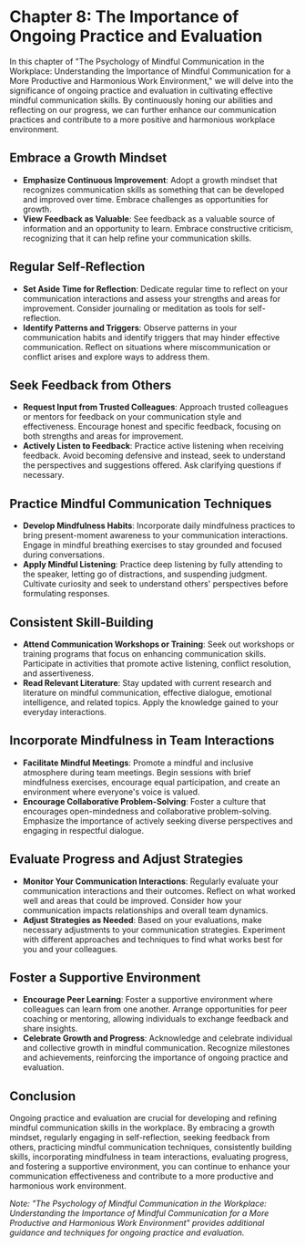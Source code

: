 Chapter 8: The Importance of Ongoing Practice and Evaluation
============================================================

In this chapter of "The Psychology of Mindful Communication in the Workplace: Understanding the Importance of Mindful Communication for a More Productive and Harmonious Work Environment," we will delve into the significance of ongoing practice and evaluation in cultivating effective mindful communication skills. By continuously honing our abilities and reflecting on our progress, we can further enhance our communication practices and contribute to a more positive and harmonious workplace environment.

Embrace a Growth Mindset
------------------------

* **Emphasize Continuous Improvement**: Adopt a growth mindset that recognizes communication skills as something that can be developed and improved over time. Embrace challenges as opportunities for growth.
* **View Feedback as Valuable**: See feedback as a valuable source of information and an opportunity to learn. Embrace constructive criticism, recognizing that it can help refine your communication skills.

Regular Self-Reflection
-----------------------

* **Set Aside Time for Reflection**: Dedicate regular time to reflect on your communication interactions and assess your strengths and areas for improvement. Consider journaling or meditation as tools for self-reflection.
* **Identify Patterns and Triggers**: Observe patterns in your communication habits and identify triggers that may hinder effective communication. Reflect on situations where miscommunication or conflict arises and explore ways to address them.

Seek Feedback from Others
-------------------------

* **Request Input from Trusted Colleagues**: Approach trusted colleagues or mentors for feedback on your communication style and effectiveness. Encourage honest and specific feedback, focusing on both strengths and areas for improvement.
* **Actively Listen to Feedback**: Practice active listening when receiving feedback. Avoid becoming defensive and instead, seek to understand the perspectives and suggestions offered. Ask clarifying questions if necessary.

Practice Mindful Communication Techniques
-----------------------------------------

* **Develop Mindfulness Habits**: Incorporate daily mindfulness practices to bring present-moment awareness to your communication interactions. Engage in mindful breathing exercises to stay grounded and focused during conversations.
* **Apply Mindful Listening**: Practice deep listening by fully attending to the speaker, letting go of distractions, and suspending judgment. Cultivate curiosity and seek to understand others' perspectives before formulating responses.

Consistent Skill-Building
-------------------------

* **Attend Communication Workshops or Training**: Seek out workshops or training programs that focus on enhancing communication skills. Participate in activities that promote active listening, conflict resolution, and assertiveness.
* **Read Relevant Literature**: Stay updated with current research and literature on mindful communication, effective dialogue, emotional intelligence, and related topics. Apply the knowledge gained to your everyday interactions.

Incorporate Mindfulness in Team Interactions
--------------------------------------------

* **Facilitate Mindful Meetings**: Promote a mindful and inclusive atmosphere during team meetings. Begin sessions with brief mindfulness exercises, encourage equal participation, and create an environment where everyone's voice is valued.
* **Encourage Collaborative Problem-Solving**: Foster a culture that encourages open-mindedness and collaborative problem-solving. Emphasize the importance of actively seeking diverse perspectives and engaging in respectful dialogue.

Evaluate Progress and Adjust Strategies
---------------------------------------

* **Monitor Your Communication Interactions**: Regularly evaluate your communication interactions and their outcomes. Reflect on what worked well and areas that could be improved. Consider how your communication impacts relationships and overall team dynamics.
* **Adjust Strategies as Needed**: Based on your evaluations, make necessary adjustments to your communication strategies. Experiment with different approaches and techniques to find what works best for you and your colleagues.

Foster a Supportive Environment
-------------------------------

* **Encourage Peer Learning**: Foster a supportive environment where colleagues can learn from one another. Arrange opportunities for peer coaching or mentoring, allowing individuals to exchange feedback and share insights.
* **Celebrate Growth and Progress**: Acknowledge and celebrate individual and collective growth in mindful communication. Recognize milestones and achievements, reinforcing the importance of ongoing practice and evaluation.

Conclusion
----------

Ongoing practice and evaluation are crucial for developing and refining mindful communication skills in the workplace. By embracing a growth mindset, regularly engaging in self-reflection, seeking feedback from others, practicing mindful communication techniques, consistently building skills, incorporating mindfulness in team interactions, evaluating progress, and fostering a supportive environment, you can continue to enhance your communication effectiveness and contribute to a more productive and harmonious work environment.

*Note: "The Psychology of Mindful Communication in the Workplace: Understanding the Importance of Mindful Communication for a More Productive and Harmonious Work Environment" provides additional guidance and techniques for ongoing practice and evaluation.*
